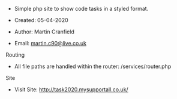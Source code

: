 - Simple php site to show code tasks in a styled format.

- Created: 05-04-2020
- Author: Martin Cranfield
- Email: martin.c90@live.co.uk

Routing

- All file paths are handled within the router:
  /services/router.php

Site

- Visit Site:
  http://task2020.mysupportall.co.uk/
